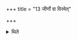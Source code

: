 +++
title = "13 जीर्णो वा विरमेत्"

+++

<details><summary>थिते</summary>

13. Or (when one becomes) old one may stop.
</details>
